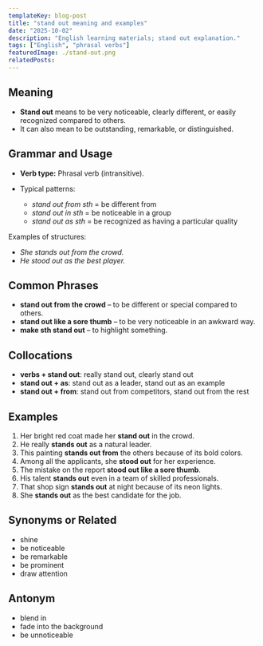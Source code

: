 ```yaml
---
templateKey: blog-post
title: "stand out meaning and examples"
date: "2025-10-02"
description: "English learning materials; stand out explanation."
tags: ["English", "phrasal verbs"]
featuredImage: ./stand-out.png
relatedPosts:
---
```


## Meaning

- **Stand out** means to be very noticeable, clearly different, or easily recognized compared to others.
- It can also mean to be outstanding, remarkable, or distinguished.

## Grammar and Usage

- **Verb type:** Phrasal verb (intransitive).
- Typical patterns:

  - _stand out from sth_ = be different from
  - _stand out in sth_ = be noticeable in a group
  - _stand out as sth_ = be recognized as having a particular quality

Examples of structures:

- _She stands out from the crowd._
- _He stood out as the best player._

## Common Phrases

- **stand out from the crowd** – to be different or special compared to others.
- **stand out like a sore thumb** – to be very noticeable in an awkward way.
- **make sth stand out** – to highlight something.

## Collocations

- **verbs + stand out**: really stand out, clearly stand out
- **stand out + as**: stand out as a leader, stand out as an example
- **stand out + from**: stand out from competitors, stand out from the rest

## Examples

1. Her bright red coat made her **stand out** in the crowd.
2. He really **stands out** as a natural leader.
3. This painting **stands out from** the others because of its bold colors.
4. Among all the applicants, she **stood out** for her experience.
5. The mistake on the report **stood out like a sore thumb**.
6. His talent **stands out** even in a team of skilled professionals.
7. That shop sign **stands out** at night because of its neon lights.
8. She **stands out** as the best candidate for the job.

## Synonyms or Related

- shine
- be noticeable
- be remarkable
- be prominent
- draw attention

## Antonym

- blend in
- fade into the background
- be unnoticeable
